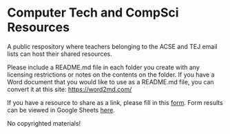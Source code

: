 # Computer Tech and CompSci Resources

A public respository where teachers belonging to the ACSE and TEJ email lists can host their shared resources. 

Please include a README.md file in each folder you create with any licensing restrictions or notes on the contents on the folder. If you have a Word document that you would like to use as a README.md file, you can convert it at this site: https://word2md.com/

If you have a resource to share as a link, please fill in this [form](https://docs.google.com/forms/d/e/1FAIpQLSdC4KX6elZW-vvyEqnpqcwGBy0VaXYKURs_KnoWFI0HTKA29w/viewform). Form results can be viewed in Google Sheets [here](https://docs.google.com/spreadsheets/d/1PNmiliHDAmuDsMOjzll48IWyt5EA_N4kvBAD7iYXBXw/edit#gid=1034220041).

No copyrighted materials! 
